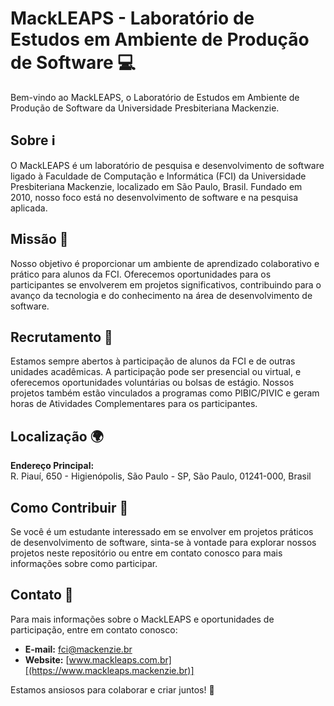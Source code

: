 # MackLEAPS - Laboratório de Estudos em Ambiente de Produção de Software 💻

Bem-vindo ao MackLEAPS, o Laboratório de Estudos em Ambiente de Produção de Software da Universidade Presbiteriana Mackenzie.

## Sobre ℹ️

O MackLEAPS é um laboratório de pesquisa e desenvolvimento de software ligado à Faculdade de Computação e Informática (FCI) da Universidade Presbiteriana Mackenzie, localizado em São Paulo, Brasil. Fundado em 2010, nosso foco está no desenvolvimento de software e na pesquisa aplicada.

## Missão 🎯

Nosso objetivo é proporcionar um ambiente de aprendizado colaborativo e prático para alunos da FCI. Oferecemos oportunidades para os participantes se envolverem em projetos significativos, contribuindo para o avanço da tecnologia e do conhecimento na área de desenvolvimento de software.

## Recrutamento 🌟

Estamos sempre abertos à participação de alunos da FCI e de outras unidades acadêmicas. A participação pode ser presencial ou virtual, e oferecemos oportunidades voluntárias ou bolsas de estágio. Nossos projetos também estão vinculados a programas como PIBIC/PIVIC e geram horas de Atividades Complementares para os participantes.

## Localização 🌍

**Endereço Principal:**  
R. Piauí, 650 - Higienópolis, São Paulo - SP, São Paulo, 01241-000, Brasil

## Como Contribuir 🤝

Se você é um estudante interessado em se envolver em projetos práticos de desenvolvimento de software, sinta-se à vontade para explorar nossos projetos neste repositório ou entre em contato conosco para mais informações sobre como participar.

## Contato 📧

Para mais informações sobre o MackLEAPS e oportunidades de participação, entre em contato conosco:

- **E-mail:** [fci@mackenzie.br](mailto:fci@mackenzie.br)
- **Website:** [www.mackleaps.com.br][(https://www.mackleaps.mackenzie.br)]

Estamos ansiosos para colaborar e criar juntos! 🚀
